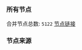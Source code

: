### 所有节点
合并节点总数: `5122`
[节点链接](https://github.com/rzhy1/33/raw/master/sub/sub_merge_base64.txt)

### 节点来源
